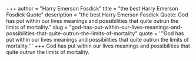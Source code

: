 +++
author = "Harry Emerson Fosdick"
title = "the best Harry Emerson Fosdick Quote"
description = "the best Harry Emerson Fosdick Quote: God has put within our lives meanings and possibilities that quite outrun the limits of mortality."
slug = "god-has-put-within-our-lives-meanings-and-possibilities-that-quite-outrun-the-limits-of-mortality"
quote = '''God has put within our lives meanings and possibilities that quite outrun the limits of mortality.'''
+++
God has put within our lives meanings and possibilities that quite outrun the limits of mortality.
